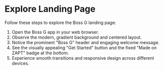 # Explore Landing Page

Follow these steps to explore the Boss G landing page:

1. Open the Boss G app in your web browser.
2. Observe the modern, gradient background and centered layout.
3. Notice the prominent "Boss G" header and engaging welcome message.
4. See the visually appealing "Get Started" button and the fixed "Made on ZAPT" badge at the bottom.
5. Experience smooth transitions and responsive design across different devices.
